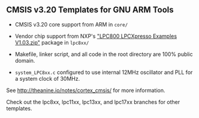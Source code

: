 ## CMSIS v3.20 Templates for GNU ARM Tools

* CMSIS v3.20 core support from ARM in `core/`

* Vendor chip support from NXP's ["LPC800 LPCXpresso Examples V1.03.zip"](http://lpcware.com/content/nxpfile/lpcxpresso-sample-code-bundle-lpc8xx) package in `lpc8xx/`

* Makefile, linker script, and all code in the root directory are 100% public domain.

* `system_LPC8xx.c` configured to use internal 12MHz oscillator and PLL for a system clock of 30MHz.

See http://theanine.io/notes/cortex_cmsis/ for more information.

Check out the lpc8xx, lpc11xx, lpc13xx, and lpc17xx branches for other templates.

